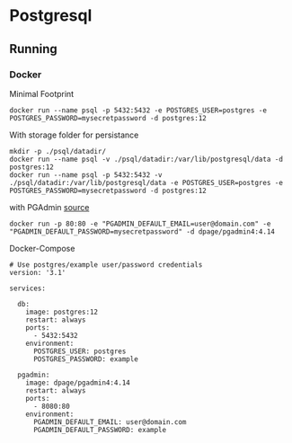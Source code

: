 # Postgresql

## Running

### Docker

Minimal Footprint
```
docker run --name psql -p 5432:5432 -e POSTGRES_USER=postgres -e POSTGRES_PASSWORD=mysecretpassword -d postgres:12
```

With storage folder for persistance
```
mkdir -p ./psql/datadir/
docker run --name psql -v ./psql/datadir:/var/lib/postgresql/data -d postgres:12
docker run --name psql -p 5432:5432 -v ./psql/datadir:/var/lib/postgresql/data -e POSTGRES_USER=postgres -e POSTGRES_PASSWORD=mysecretpassword -d postgres:12
```

with PGAdmin [source](https://hub.docker.com/r/dpage/pgadmin4/)

```
docker run -p 80:80 -e "PGADMIN_DEFAULT_EMAIL=user@domain.com" -e "PGADMIN_DEFAULT_PASSWORD=mysecretpassword" -d dpage/pgadmin4:4.14
```

Docker-Compose

```
# Use postgres/example user/password credentials
version: '3.1'

services:

  db:
    image: postgres:12
    restart: always
    ports:
      - 5432:5432
    environment:
      POSTGRES_USER: postgres
      POSTGRES_PASSWORD: example

  pgadmin:
    image: dpage/pgadmin4:4.14
    restart: always
    ports:
      - 8080:80
    environment:
      PGADMIN_DEFAULT_EMAIL: user@domain.com
      PGADMIN_DEFAULT_PASSWORD: example

```
